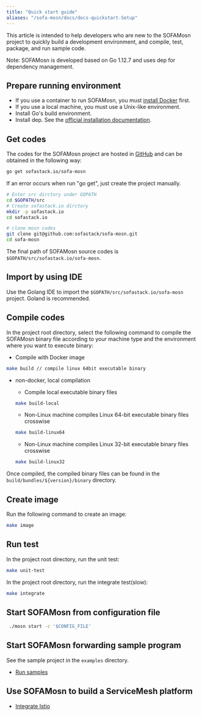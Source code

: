 ```yaml
---
title: "Quick start guide"
aliases: "/sofa-mosn/docs/docs-quickstart-Setup"
---
```


This article is intended to help developers who are new to the SOFAMosn project to quickly build a development environment, and compile, test, package, and run sample code.

Note: SOFAMosn is developed based on Go 1.12.7 and uses dep for dependency management.

## Prepare running environment

+ If you use a container to run SOFAMosn, you must [install Docker](https://docs.docker.com/install/) first.
+ If you use a local machine, you must use a Unix-like environment.
+ Install Go's build environment.
+ Install dep. See the [official installation documentation](https://golang.github.io/dep/docs/installation.html).

## Get codes

The codes for the SOFAMosn project are hosted in [GitHub](https://github.com/sofastack/sofa-mosn) and can be obtained in the following way:


```bash
go get sofastack.io/sofa-mosn
```

If an error occurs when run "go get", just create the project manually.

```bash
# Enter src dirctory under GOPATH
cd $GOPATH/src
# Create sofastack.io dirctory
mkdir -p sofastack.io
cd sofastack.io

# clone mosn codes
git clone git@github.com:sofastack/sofa-mosn.git
cd sofa-mosn
```

The final path of SOFAMosn source codes is `$GOPATH/src/sofastack.io/sofa-mosn`.

## Import by using IDE

Use the Golang IDE to import the `$GOPATH/src/sofastack.io/sofa-mosn` project. Goland is recommended.

## Compile codes

In the project root directory, select the following command to compile the SOFAMosn binary file according to your machine type and the environment where you want to execute binary:

+ Compile with Docker image
```bash
make build // compile linux 64bit executable binary
```
+ non-docker, local compilation
     + Compile local executable binary files
     ```bash
     make build-local
     ```
     + Non-Linux machine compiles Linux 64-bit executable binary files crosswise
     
     ```bash
     make build-linux64
     ```
     + Non-Linux machine compiles Linux 32-bit executable binary files crosswise
     ```bash
     make build-linux32
     ```
Once compiled, the compiled binary files can be found in the `build/bundles/${version}/binary` directory.

## Create image

Run the following command to create an image:

```bash
make image
```

## Run test

In the project root directory, run the unit test:

```bash
make unit-test
```

In the project root directory, run the integrate test(slow):

```bash
make integrate
```

## Start SOFAMosn from configuration file

```bash
 ./mosn start -c '$CONFIG_FILE'
```

## Start SOFAMosn forwarding sample program

See the sample project in the `examples` directory.

+ [Run samples](../quick-start-run-samples)

## Use SOFAMosn to build a ServiceMesh platform

+ [Integrate Istio](../quick-start-run-with-sofamesh)
